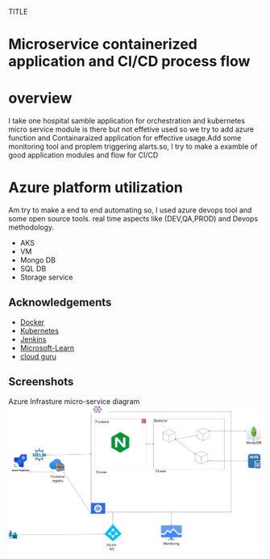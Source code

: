TITLE 
# Microservice containerized application and CI/CD process flow

# overview

I take one hospital samble application for orchestration and kubernetes micro service module is there but not effetive used so we try to add azure function and Containaraized application for effective usage.Add some monitoring tool and proplem triggering  alarts.so, I try to make a examble of good application modules and flow for CI/CD 

# Azure platform utilization

Am try to make a end to end automating so, I used azure devops tool and some open source tools.
real time aspects like (DEV,QA,PROD) and Devops methodology.

* AKS
* VM
* Mongo DB
* SQL DB
* Storage service
 
## Acknowledgements

 - [Docker](https://www.docker.com/)
 - [Kubernetes](https://kubernetes.io/)
 - [Jenkins](https://www.jenkins.io/)
 - [Microsoft-Learn](https://www.google.com/url?sa=t&rct=j&q=&esrc=s&source=web&cd=&cad=rja&uact=8&ved=2ahUKEwij1Yjiwsz1AhWeyzgGHbLqAO4QFnoECAwQAQ&url=https%3A%2F%2Fdocs.microsoft.com%2Fen-us%2Flearn%2F&usg=AOvVaw2jLCff1yMidxbmbbYgnosS)
 - [cloud guru](https://www.google.com/url?sa=t&rct=j&q=&esrc=s&source=web&cd=&cad=rja&uact=8&ved=2ahUKEwic45WNw8z1AhV13jgGHdm7CFAQFnoECAkQAQ&url=https%3A%2F%2Facloudguru.com%2F&usg=AOvVaw3WP3trCZZnS3RLLu2KOcmD)

## Screenshots
Azure Infrasture micro-service diagram
![Alt text!](micro-service-Project-Diagram.jpg)
